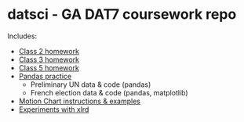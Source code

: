 # datsci - GA DAT7 coursework repo

Includes:

* [Class 2 homework](../master/class2/homework.md)
* [Class 3 homework](../master/class3/chipotle_homework.py)
* [Class 5 homework](../master/class5/pandas_homework_imdb.py)
* [Pandas practice](../master/pandas_samples) 
	* Preliminary UN data & code (pandas)
	* French election data & code (pandas, matplotlib)
* [Motion Chart instructions & examples](../master/motionchart/)
* [Experiments with xlrd](../master/read_write_excel)
